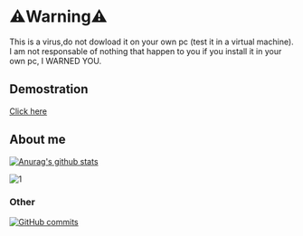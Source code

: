 # ⚠️Warning⚠️
This is a virus,do not dowload it on your own pc (test it in a virtual machine).
I am not responsable of nothing that happen to you if you install it in your own pc, I WARNED YOU.

## Demostration
[Click here](https://youtu.be/wR2WdU8xtRQ)

## About me

[![Anurag's github stats](https://github-readme-stats.vercel.app/api?username=TRM-CREATOR&theme=blue-green)](https://github.com/anuraghazra/github-readme-stats)

![1](https://github-readme-stats.vercel.app/api/top-langs/?username=TRM-CREATOR&theme=blue-green)

### Other

[![GitHub commits](https://img.shields.io/github/commits-since/TRM-CREATOR/StrapDown.js/v1.0.0.svg)](https://GitHub.com/TRM-CREATOR/StrapDown.js/commit/)

